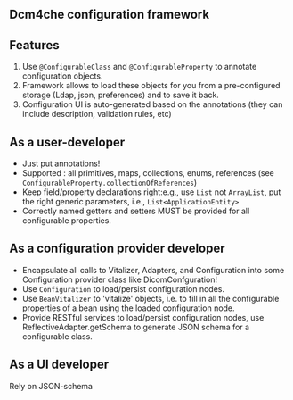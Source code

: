 Dcm4che configuration framework
----------------------------

Features
--------

1. Use `@ConfigurableClass` and `@ConfigurableProperty` to annotate configuration objects.
2. Framework allows to load these objects for you from a pre-configured storage (Ldap, json, preferences) and to save it back.
3. Configuration UI is auto-generated based on the annotations (they can include description, validation rules, etc)

As a user-developer
--------------------
- Just put annotations!
- Supported : all primitives, maps, collections, enums, references (see `ConfigurableProperty.collectionOfReferences`)
- Keep field/property declarations right:e.g., use `List` not `ArrayList`, put the right generic parameters, i.e., `List<ApplicationEntity>`
- Correctly named getters and setters MUST be provided for all configurable properties.



As a configuration provider developer
-------------------------------------
- Encapsulate all calls to Vitalizer, Adapters, and Configuration into some Configuration provider class like DicomConfguration!
- Use `Configuration` to load/persist configuration nodes.
- Use `BeanVitalizer` to 'vitalize' objects, i.e. to fill in all the configurable properties of a bean using the loaded configuration node.
- Provide RESTful services to load/persist configuration nodes, use ReflectiveAdapter.getSchema to generate JSON schema for a configurable class.



As a UI developer
-----------------
Rely on JSON-schema
